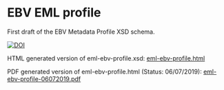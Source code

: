 # EBV EML profile

First draft of the EBV Metadata Profile XSD schema.

[![DOI](https://zenodo.org/badge/190021681.svg)](https://zenodo.org/badge/latestdoi/190021681)

HTML generated version of eml-ebv-profile.xsd: [eml-ebv-profile.html](https://geobon.org/terms/eml-ebv-profile.html)

PDF generated version of eml-ebv-profile.html (Status: 06/07/2019): [eml-ebv-profile-06072019.pdf](https://geobon.org/terms/eml-ebv-profile-06072019.pdf)
